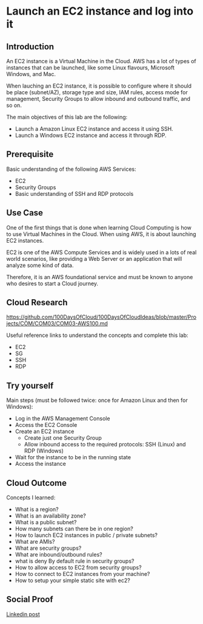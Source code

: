 # Launch an EC2 instance and log into it

## Introduction

An EC2 instance is a Virtual Machine in the Cloud. AWS has a lot of types of instances that can be launched, like some Linux flavours, Microsoft Windows, and Mac.

When lauching an EC2 instance, it is possible to configure where it should be place (subnet/AZ), storage type and size, IAM rules, access mode for management, Security Groups to allow inbound and outbound traffic, and so on.

The main objectives of this lab are the following:
- Launch a Amazon Linux EC2 instance and access it using SSH.
- Launch a Windows EC2 instance and access it through RDP.

## Prerequisite

Basic understanding of the following AWS Services:
- EC2
- Security Groups
- Basic understanding of SSH and RDP protocols

## Use Case

One of the first things that is done when learning Cloud Computing is how to use Virtual Machines in the Cloud. When using AWS, it is about launching EC2 instances.

EC2 is one of the AWS Compute Services and is widely used in a lots of real world scenarios, like providing a Web Server or an application that will analyze some kind of data.

Therefore, it is an AWS foundational service and must be known to anyone who desires to start a Cloud journey.

## Cloud Research


https://github.com/100DaysOfCloud/100DaysOfCloudIdeas/blob/master/Projects/COM/COM03/COM03-AWS100.md

Useful reference links to understand the concepts and complete this lab:

- EC2[]()
- SG[]()
- SSH[]()
- RDP[]()

## Try yourself

Main steps (must be followed twice: once for Amazon Linux and then for Windows):

- Log in the AWS Management Console
- Access the EC2 Console
- Create an EC2 instance
    - Create just one Security Group
    - Allow inbound access to the required protocols: SSH (Linux) and RDP (Windows)
- Wait for the instance to be in the running state
- Access the instance

## Cloud Outcome

Concepts I learned:

- What is a region?
- What is an availability zone?
- What is a public subnet?
- How many subnets can there be in one region?
- How to launch EC2 instances in public / private subnets?
- What are AMIs?
- What are security groups?
- What are inbound/outbound rules?
- what is deny By default rule in security groups?
- How to allow access to EC2 from security groups?
- How to connect to EC2 instances from your machine?
- How to setup your simple static site with ec2?

## Social Proof

[Linkedin post]()